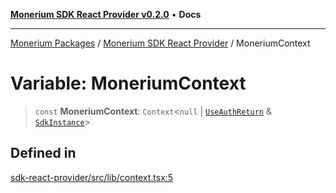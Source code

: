 [**Monerium SDK React Provider v0.2.0**](../Packages.md) • **Docs**

***

[Monerium Packages](../../Packages.md) / [Monerium SDK React Provider](../Monerium%20SDK%20React%20Provider.md) / MoneriumContext

# Variable: MoneriumContext

> `const` **MoneriumContext**: `Context`\<`null` \| [`UseAuthReturn`](../type-aliases/UseAuthReturn.md) & [`SdkInstance`](../type-aliases/SdkInstance.md)\>

## Defined in

[sdk-react-provider/src/lib/context.tsx:5](https://github.com/monerium/js-monorepo/blob/ffeefd2a9bccc0d18acecd9390a7bfced5720c17/packages/sdk-react-provider/src/lib/context.tsx#L5)
